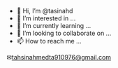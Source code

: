 - 👋 Hi, I’m @tasinahd
- 👀 I’m interested in ...
- 🌱 I’m currently learning ...
- 💞️ I’m looking to collaborate on ...
- 📫 How to reach me ...

✉tahsinahmedta910976@gmail.com
